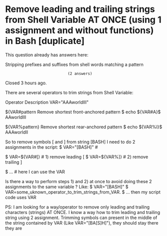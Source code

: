 
# Remove leading and trailing strings from Shell Variable AT ONCE (using 1 assignment and without functions) in Bash [duplicate]







This question already has answers here:
                        
                    



Stripping prefixes and suffixes from shell words matching a pattern

                                (2 answers)
                            

Closed 3 hours ago.



There are several operators to trim strings from Shell Variable:




Operator
Description
VAR="AAAworldIII"




${VAR#pattern
Remove shortest front-anchored pattern
$ echo ${VAR#A}$ AAworldIII


${VAR%pattern}
Remove shortest rear-anchored pattern
$ echo ${VAR%I}$ AAAworldII




So to remove symbols [ and ] from string [BASH] I need to do 2 assignments in the script:
$ VAR="[BASH]" # 

$ VAR=${VAR#[} # 1) remove leading [
$ VAR=${VAR%]} # 2) remove trailing ]

$ ... # here I can use the VAR

Is there a way to perform steps 1) and 2) at once to avoid doing these 2 assignments to the same variable ? Like:
$ VAR="[BASH]"
$ VAR=some_uknown_operator_to_trim_strings_from_VAR. 
$ ... then my script code uses VAR


PS: I am looking for a way/operator to remove only leading and trailing characters (strings) AT ONCE. I know a way how to trim leading and trailing string using 2 assignment. Trimming symbols can present in the middle of the string contained by VAR (Like VAR="[BA[S]H]"), they should stay there they are

        